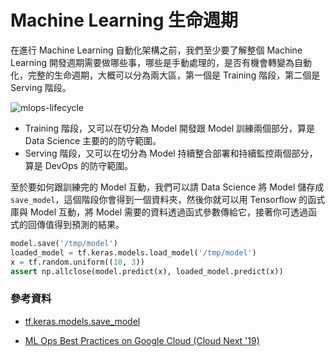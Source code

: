 # Machine Learning 生命週期

在進行 Machine Learning 自動化架構之前，我們至少要了解整個 Machine Learning 開發週期需要做哪些事，哪些是手動處理的，是否有機會轉變為自動化，完整的生命週期，大概可以分為兩大區，第一個是 Training 階段，第二個是 Serving 階段。

![mlops-lifecycle](https://github.com/alincode/30-days-of-mlops/raw/master/assets/lifecycle.png)

- Training 階段，又可以在切分為 Model 開發跟 Model 訓練兩個部分，算是 Data Science 主要的的防守範圍。
- Serving 階段，又可以在切分為 Model 持續整合部署和持續監控兩個部分，算是 DevOps 的防守範圍。

至於要如何跟訓練完的 Model 互動，我們可以請 Data Science 將 Model 儲存成 `save_model`，這個階段你會得到一個資料夾，然後你就可以用 Tensorflow 的函式庫與 Model 互動，將 Model 需要的資料透過函式參數傳給它，接著你可透過函式的回傳值得到預測的結果。

```python
model.save('/tmp/model')
loaded_model = tf.keras.models.load_model('/tmp/model')
x = tf.random.uniform((10, 3))
assert np.allclose(model.predict(x), loaded_model.predict(x))
```

### 參考資料

- [tf.keras.models.save_model](https://www.tensorflow.org/api_docs/python/tf/keras/models/save_model)

- [ML Ops Best Practices on Google Cloud (Cloud Next '19)](https://www.youtube.com/watch?v=20h_RTHEtZI)
